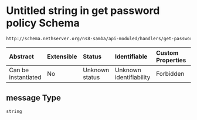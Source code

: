 # Untitled string in get password policy Schema

```txt
http://schema.nethserver.org/ns8-samba/api-moduled/handlers/get-password-policy/validate-output.json#/properties/message
```



| Abstract            | Extensible | Status         | Identifiable            | Custom Properties | Additional Properties | Access Restrictions | Defined In                                                                                |
| :------------------ | :--------- | :------------- | :---------------------- | :---------------- | :-------------------- | :------------------ | :---------------------------------------------------------------------------------------- |
| Can be instantiated | No         | Unknown status | Unknown identifiability | Forbidden         | Allowed               | none                | [validate-output.json\*](get-password-policy/validate-output.json "open original schema") |

## message Type

`string`
